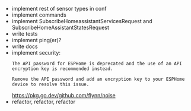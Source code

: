 * implement rest of sensor types in conf
* implement commands
* implement SubscribeHomeassistantServicesRequest and SubscribeHomeAssistantStatesRequest
* write tests
* implement ping(er)?
* write docs
* implement security:
  ```
  The API password for ESPHome is deprecated and the use of an API encryption key is recommended instead.

  Remove the API password and add an encryption key to your ESPHome device to resolve this issue.
  ```
  https://pkg.go.dev/github.com/flynn/noise
* refactor, refactor, refactor
